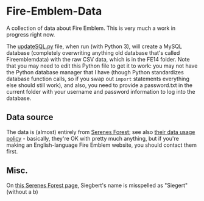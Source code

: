 # Fire-Emblem-Data

A collection of data about Fire Emblem. This is very much a work in progress right now.

The [updateSQL.py](updateSQL.py) file, when run (with Python 3), will create a MySQL database (completely overwriting anything old database that's called Fireemblemdata) with the raw CSV data, which is in the FE14 folder. Note that you may need to edit this Python file to get it to work: you may not have the Python database manager that I have (though Python standardizes database function calls, so if you swap out `import` statements everything else should still work), and also, you need to provide a password.txt in the current folder with your username and password information to log into the database.

## Data source

The data is (almost) entirely from [Serenes Forest](http://serenesforest.net/); see also [their data usage policy](http://serenesforest.net/general/about-us/) - basically, they're OK with pretty much anything, but if you're making an English-language Fire Emblem website, you should contact them first.

## Misc.
On [this Serenes Forest page](http://serenesforest.net/fire-emblem-fates/nohrian-characters/class-sets/), Siegbert's name is misspelled as "Siegert" (without a b)